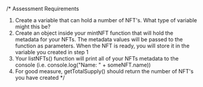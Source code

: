 /*
Assessment Requirements
1. Create a variable that can hold a number of NFT's. What type of variable might this be?
2. Create an object inside your mintNFT function that will hold the metadata for your NFTs. 
   The metadata values will be passed to the function as parameters. When the NFT is ready, 
   you will store it in the variable you created in step 1
3. Your listNFTs() function will print all of your NFTs metadata to the console (i.e. console.log("Name: " + someNFT.name))
4. For good measure, getTotalSupply() should return the number of NFT's you have created
*/
